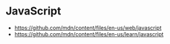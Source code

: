 # JavaScript

+ https://github.com/mdn/content/files/en-us/web/javascript
+ https://github.com/mdn/content/files/en-us/learn/javascript

















